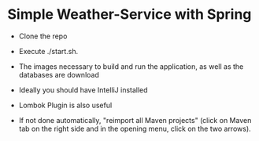 # Simple Weather-Service with Spring

* Clone the repo
* Execute ./start.sh.
* The images necessary to build and run the application, as well as the databases are download

* Ideally you should have IntelliJ installed
* Lombok Plugin is also useful
* If not done automatically, "reimport all Maven projects" (click on Maven tab on the right side and in the opening menu, click on the two arrows).
